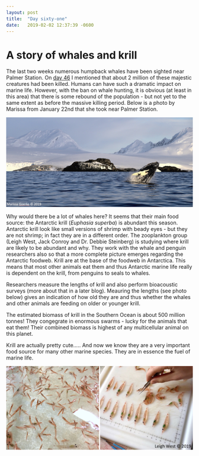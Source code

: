 ```yaml
---
layout: post
title:  "Day sixty-one"
date:   2019-02-02 12:37:39 -0600
---
```

# A story of whales and krill 
The last two weeks numerous humpback whales have been sighted near Palmer Station. On [day 46](https://natasjavgestel.github.io/blog/2019/01/18/day-fortysix) I mentioned that about 2 million of these majestic creatures had been killed. Humans can have such a dramatic impact on marine life. However, with the ban on whale hunting, it is obvious (at least in this area) that there is some rebound of the population - but not yet to the same extent as before the massive killing period. Below is a photo by Marissa from January 22nd that she took near Palmer Station. 

![Whale at Palmer Station](/assets/blog_photos/190202/Whales_Marissa.jpg)

Why would there be a lot of whales here? It seems that their main food source: the Antarctic krill (*Euphasia superba*) is abundant this season. Antarctic krill look like small versions of shrimp with beady eyes - but they are not shrimp; in fact they are in a different order. The zooplankton group (Leigh West, Jack Conroy and Dr. Debbie Steinberg) is studying where krill are likely to be abundant and why. They work with the whale and penguin researchers also so that a more complete picture emerges regarding the Antarctic foodweb. Krill are at the base of the foodweb in Antarctica. This means that most other animals eat them and thus Antarctic marine life really is dependent on the krill, from penguins to seals to whales. 

Researchers measure the lengths of krill and also perform bioacoustic surveys (more about that in a later blog). Meauring the lengths (see photo below) gives an indication of how old they are and thus whether the whales and other animals are feeding on older or younger krill. 

The estimated biomass of krill in the Southern Ocean is about 500 million tonnes! They congegrate in enormous swarms - lucky for the animals that eat them! Their combined biomass is highest of any multicellular animal on this planet. 

Krill are actually pretty cute.....
And now we know they are a very important food source for many other marine species. They are in essence the fuel of marine life.

![Krill research](/assets/blog_photos/190202/Krill_byLeighWest.jpg)



